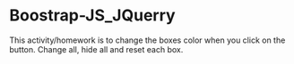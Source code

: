 # Boostrap-JS_JQuerry
This activity/homework is to change the boxes color when you click on the button.  Change all, hide all and reset each box.